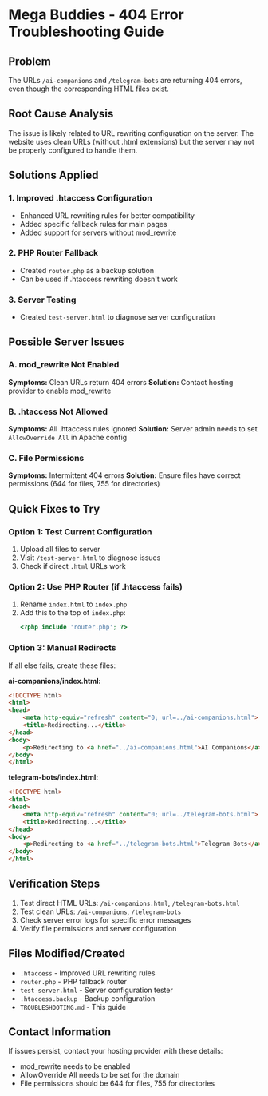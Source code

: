 # Mega Buddies - 404 Error Troubleshooting Guide

## Problem
The URLs `/ai-companions` and `/telegram-bots` are returning 404 errors, even though the corresponding HTML files exist.

## Root Cause Analysis
The issue is likely related to URL rewriting configuration on the server. The website uses clean URLs (without .html extensions) but the server may not be properly configured to handle them.

## Solutions Applied

### 1. Improved .htaccess Configuration
- Enhanced URL rewriting rules for better compatibility
- Added specific fallback rules for main pages
- Added support for servers without mod_rewrite

### 2. PHP Router Fallback
- Created `router.php` as a backup solution
- Can be used if .htaccess rewriting doesn't work

### 3. Server Testing
- Created `test-server.html` to diagnose server configuration

## Possible Server Issues

### A. mod_rewrite Not Enabled
**Symptoms:** Clean URLs return 404 errors
**Solution:** Contact hosting provider to enable mod_rewrite

### B. .htaccess Not Allowed
**Symptoms:** All .htaccess rules ignored
**Solution:** Server admin needs to set `AllowOverride All` in Apache config

### C. File Permissions
**Symptoms:** Intermittent 404 errors
**Solution:** Ensure files have correct permissions (644 for files, 755 for directories)

## Quick Fixes to Try

### Option 1: Test Current Configuration
1. Upload all files to server
2. Visit `/test-server.html` to diagnose issues
3. Check if direct `.html` URLs work

### Option 2: Use PHP Router (if .htaccess fails)
1. Rename `index.html` to `index.php`
2. Add this to the top of `index.php`:
   ```php
   <?php include 'router.php'; ?>
   ```

### Option 3: Manual Redirects
If all else fails, create these files:

**ai-companions/index.html:**
```html
<!DOCTYPE html>
<html>
<head>
    <meta http-equiv="refresh" content="0; url=../ai-companions.html">
    <title>Redirecting...</title>
</head>
<body>
    <p>Redirecting to <a href="../ai-companions.html">AI Companions</a>...</p>
</body>
</html>
```

**telegram-bots/index.html:**
```html
<!DOCTYPE html>
<html>
<head>
    <meta http-equiv="refresh" content="0; url=../telegram-bots.html">
    <title>Redirecting...</title>
</head>
<body>
    <p>Redirecting to <a href="../telegram-bots.html">Telegram Bots</a>...</p>
</body>
</html>
```

## Verification Steps
1. Test direct HTML URLs: `/ai-companions.html`, `/telegram-bots.html`
2. Test clean URLs: `/ai-companions`, `/telegram-bots`
3. Check server error logs for specific error messages
4. Verify file permissions and server configuration

## Files Modified/Created
- `.htaccess` - Improved URL rewriting rules
- `router.php` - PHP fallback router
- `test-server.html` - Server configuration tester
- `.htaccess.backup` - Backup configuration
- `TROUBLESHOOTING.md` - This guide

## Contact Information
If issues persist, contact your hosting provider with these details:
- mod_rewrite needs to be enabled
- AllowOverride All needs to be set for the domain
- File permissions should be 644 for files, 755 for directories